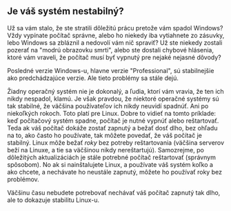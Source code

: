 ﻿<?php require("../../entete.php"); ?> <?php require("../../base.php"); ?> <?php require("../../fonctions.php"); ?>

<div id="corps">

<h2>Je váš systém nestabilný?</h2>

<p>Už sa vám stalo, že ste stratili dôležitú prácu pretože vám spadol Windows? Vždy vypínate počítač správne, alebo ho niekedy iba vytiahnete zo zásuvky, lebo Windows sa zbláznil a nedovolí vám nič spraviť? Už ste niekedy zostali pozerať na "modrú obrazovku smrti", alebo ste dostali chybové hlásenia, ktoré vám vraveli, že počítač musí byť vypnutý pre nejaké nejasné dôvody?</p>

<p>Posledné verzie Windows-u, hlavne verzie "Professional", sú stabilnejšie ako predchádzajúce verzie. Ale tieto problémy sa stále dejú.</p>

<p>Žiadny operačný systém nie je dokonalý, a ľudia, ktorí vám vravia, že ten ich nikdy nespadol, klamú. Je však pravdou, že niektoré operačné systémy sú tak stabilné, že väčšina používateľov ich nikdy neuvidí spadnúť. Ani po niekoľkých rokoch. Toto platí pre Linux. Dobre to vidieť na tomto príklade: keď počítačový systém spadne, počítač je nutné vypnúť alebo reštartovať. Teda ak váš počítač dokáže zostať zapnutý a bežať dosť dlho, bez ohľadu na to, ako často ho používate, tak môžete povedať, že váš počítač je stabilný. Linux môže bežať <i>roky</i> bez potreby reštartovania (väčšina serverov beží na Linuxe, a tie sa väčšinou nikdy nereštartujú). Samozrejme, po dôležitých aktualizáciách je stále potrebné počítač reštartovať (správnym spôsobom). No ak si nainštalujete Linux, a používate váš systém koľko a ako chcete, a nechávate ho neustále zapnutý, môžete ho používať roky bez problémov.</p>

<p>Väčšinu času nebudete potrebovať nechávať váš počítač zapnutý tak dlho, ale to dokazuje stabilitu Linux-u.</p>

</div>
</body>
</html>
